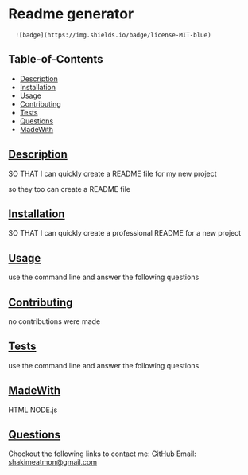 # Readme generator

  
      ![badge](https://img.shields.io/badge/license-MIT-blue)
        
   ## Table-of-Contents
  * [Description](#description)
  * [Installation](#installation)
  * [Usage](#usage)
  * [Contributing](#contributing)
  * [Tests](#tests)
  * [Questions](#questions)
  * [MadeWith](#MadeWith)
  
  ## [Description](#description)
  SO THAT I can quickly create a README file for my new project

  so they too can create a README file

  ## [Installation](#Installation)
  SO THAT I can quickly create a professional README for a new project

  ## [Usage](#usage)
  use the command line and answer the following questions
  
  ## [Contributing](#Contributing)
  no contributions were made
  
  ## [Tests](#Tests)
  use the command line and answer the following questions

  ## [MadeWith](#MadeWith)
  HTML NODE.js 

  ## [Questions](#Questions)
  Checkout the following links to contact me:
  [GitHub](https://github.com/Chubbsdaweb)
  Email: shakimeatmon@gmail.com
